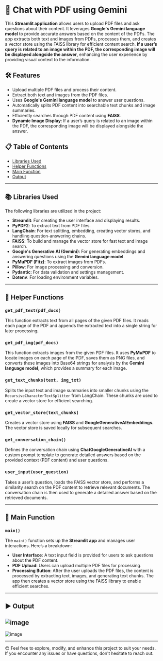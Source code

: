 # 📄 Chat with PDF using Gemini

This **Streamlit application** allows users to upload PDF files and ask questions about their content. It leverages **Google's Gemini language model** to provide accurate answers based on the content of the PDFs. The app extracts both text and images from PDFs, processes them, and creates a vector store using the FAISS library for efficient content search. **If a user’s query is related to an image within the PDF, the corresponding image will be displayed alongside the answer**, enhancing the user experience by providing visual context to the information.

## 🛠 Features

- Upload multiple PDF files and process their content.
- Extract both text and images from the PDF files.
- Uses **Google's Gemini language model** to answer user questions.
- Automatically splits PDF content into searchable text chunks and image summaries.
- Efficiently searches through PDF content using **FAISS**.
- **Dynamic Image Display**: If a user’s query is related to an image within the PDF, the corresponding image will be displayed alongside the answer.

## 📋 Table of Contents

- [Libraries Used](#-libraries-used)
- [Helper Functions](#-helper-functions)
- [Main Function](#-main-function)
- [Output](#-output)

---

## 📚 Libraries Used

The following libraries are utilized in the project:

- **Streamlit**: For creating the user interface and displaying results.
- **PyPDF2**: To extract text from PDF files.
- **LangChain**: For text splitting, embedding, creating vector stores, and handling question-answering chains.
- **FAISS**: To build and manage the vector store for fast text and image search.
- **Google's Generative AI (Gemini)**: For generating embeddings and answering questions using the **Gemini language model**.
- **PyMuPDF (Fitz)**: To extract images from PDFs.
- **Pillow**: For image processing and conversion.
- **Pydantic**: For data validation and settings management.
- **Dotenv**: For loading environment variables.

---

## 🧰 Helper Functions

### `get_pdf_text(pdf_docs)`
This function extracts text from all pages of the given PDF files. It reads each page of the PDF and appends the extracted text into a single string for later processing.

### `get_pdf_img(pdf_docs)`
This function extracts images from the given PDF files. It uses **PyMuPDF** to locate images on each page of the PDF, saves them as PNG files, and converts these images into Base64 strings for analysis by the **Gemini language model**, which provides a summary for each image.

### `get_text_chunks(text, img_txt)`
Splits the input text and image summaries into smaller chunks using the `RecursiveCharacterTextSplitter` from LangChain. These chunks are used to create a vector store for efficient searching.

### `get_vector_store(text_chunks)`
Creates a vector store using **FAISS** and **GoogleGenerativeAIEmbeddings**. The vector store is saved locally for subsequent searches.

### `get_conversation_chain()`
Defines the conversation chain using **ChatGoogleGenerativeAI** with a custom prompt template to generate detailed answers based on the provided context (PDF content) and user questions.

### `user_input(user_question)`
Takes a user’s question, loads the FAISS vector store, and performs a similarity search on the PDF content to retrieve relevant documents. The conversation chain is then used to generate a detailed answer based on the retrieved documents.

---

## 🚀 Main Function

### `main()`
The `main()` function sets up the **Streamlit app** and manages user interactions. Here’s a breakdown:

- **User Interface**: A text input field is provided for users to ask questions about the PDF content.
- **PDF Upload**: Users can upload multiple PDF files for processing.
- **Processing Button**: After the user uploads the PDF files, the content is processed by extracting text, images, and generating text chunks. The app then creates a vector store using the FAISS library to enable efficient searches.

---

## ▶️ Output
![image](https://github.com/user-attachments/assets/8edd3424-4fb3-412c-bd8a-e177c93e0e6c)
---
![image](https://github.com/user-attachments/assets/42d2a3cf-d49a-4eb2-99a9-c1d292a2bfd6)


---

😊 Feel free to explore, modify, and enhance this project to suit your needs. If you encounter any issues or have questions, don't hesitate to reach out.
